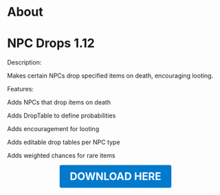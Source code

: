 # About

# NPC Drops 1.12

Description:

Makes certain NPCs drop specified items on death, encouraging looting.

Features:

Adds NPCs that drop items on death

Adds DropTable to define probabilities

Adds encouragement for looting

Adds editable drop tables per NPC type

Adds weighted chances for rare items

<p align="center"><a href="https://github.com/LiliaFramework/Modules/raw/refs/heads/gh-pages/npcdrop.zip" style="display:inline-block;padding:12px 24px;font-size:1.5rem;font-weight:bold;text-decoration:none;color:#fff;background-color:#007acc;border-radius:4px;">DOWNLOAD HERE</a></p>